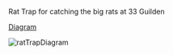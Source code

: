 Rat Trap for catching the big rats at 33 Guilden

[Diagram](https://user-images.githubusercontent.com/24644507/236206822-c05da644-13eb-47e3-9aaf-92ebf04b9391.JPG)

![ratTrapDiagram](https://user-images.githubusercontent.com/24644507/236207486-78205689-9987-47b8-a892-18adba018988.JPG)
